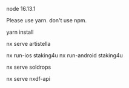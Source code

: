 node 16.13.1

Please use yarn. don't use npm.

yarn install

nx serve artistella

nx run-ios staking4u
nx run-android staking4u

nx serve soldrops

nx serve nxdf-api
